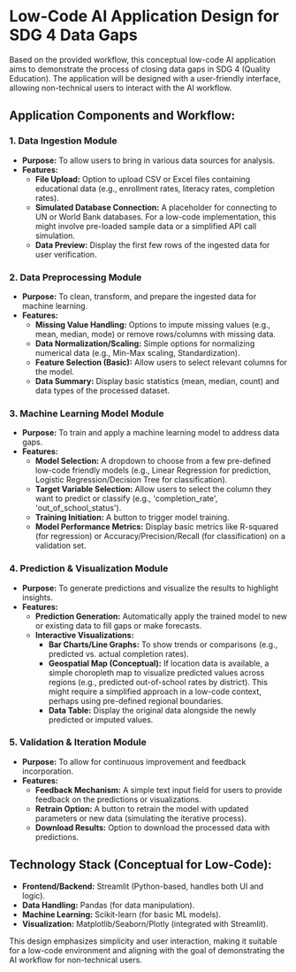 # Low-Code AI Application Design for SDG 4 Data Gaps

Based on the provided workflow, this conceptual low-code AI application aims to demonstrate the process of closing data gaps in SDG 4 (Quality Education). The application will be designed with a user-friendly interface, allowing non-technical users to interact with the AI workflow.

## Application Components and Workflow:

### 1. Data Ingestion Module
*   **Purpose:** To allow users to bring in various data sources for analysis.
*   **Features:**
    *   **File Upload:** Option to upload CSV or Excel files containing educational data (e.g., enrollment rates, literacy rates, completion rates).
    *   **Simulated Database Connection:** A placeholder for connecting to UN or World Bank databases. For a low-code implementation, this might involve pre-loaded sample data or a simplified API call simulation.
    *   **Data Preview:** Display the first few rows of the ingested data for user verification.

### 2. Data Preprocessing Module
*   **Purpose:** To clean, transform, and prepare the ingested data for machine learning.
*   **Features:**
    *   **Missing Value Handling:** Options to impute missing values (e.g., mean, median, mode) or remove rows/columns with missing data.
    *   **Data Normalization/Scaling:** Simple options for normalizing numerical data (e.g., Min-Max scaling, Standardization).
    *   **Feature Selection (Basic):** Allow users to select relevant columns for the model.
    *   **Data Summary:** Display basic statistics (mean, median, count) and data types of the processed dataset.

### 3. Machine Learning Model Module
*   **Purpose:** To train and apply a machine learning model to address data gaps.
*   **Features:**
    *   **Model Selection:** A dropdown to choose from a few pre-defined low-code friendly models (e.g., Linear Regression for prediction, Logistic Regression/Decision Tree for classification).
    *   **Target Variable Selection:** Allow users to select the column they want to predict or classify (e.g., 'completion_rate', 'out_of_school_status').
    *   **Training Initiation:** A button to trigger model training.
    *   **Model Performance Metrics:** Display basic metrics like R-squared (for regression) or Accuracy/Precision/Recall (for classification) on a validation set.

### 4. Prediction & Visualization Module
*   **Purpose:** To generate predictions and visualize the results to highlight insights.
*   **Features:**
    *   **Prediction Generation:** Automatically apply the trained model to new or existing data to fill gaps or make forecasts.
    *   **Interactive Visualizations:**
        *   **Bar Charts/Line Graphs:** To show trends or comparisons (e.g., predicted vs. actual completion rates).
        *   **Geospatial Map (Conceptual):** If location data is available, a simple choropleth map to visualize predicted values across regions (e.g., predicted out-of-school rates by district). This might require a simplified approach in a low-code context, perhaps using pre-defined regional boundaries.
        *   **Data Table:** Display the original data alongside the newly predicted or imputed values.

### 5. Validation & Iteration Module
*   **Purpose:** To allow for continuous improvement and feedback incorporation.
*   **Features:**
    *   **Feedback Mechanism:** A simple text input field for users to provide feedback on the predictions or visualizations.
    *   **Retrain Option:** A button to retrain the model with updated parameters or new data (simulating the iterative process).
    *   **Download Results:** Option to download the processed data with predictions.

## Technology Stack (Conceptual for Low-Code):

*   **Frontend/Backend:** Streamlit (Python-based, handles both UI and logic).
*   **Data Handling:** Pandas (for data manipulation).
*   **Machine Learning:** Scikit-learn (for basic ML models).
*   **Visualization:** Matplotlib/Seaborn/Plotly (integrated with Streamlit).

This design emphasizes simplicity and user interaction, making it suitable for a low-code environment and aligning with the goal of demonstrating the AI workflow for non-technical users.

